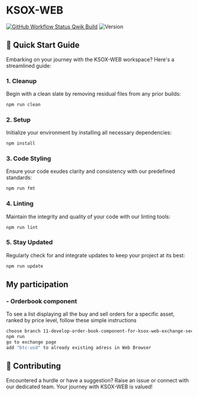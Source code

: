 # KSOX-WEB

[![GitHub Workflow Status Qwik Build](https://github.com/visoftsolutions/ksox-web/actions/workflows/qwik_build.yml/badge.svg)](https://github.com/visoftsolutions/ksox-web/actions/workflows/qwik_build.yml)
![Version](https://img.shields.io/badge/version-0.1.0-blue)

## 🚀 Quick Start Guide

Embarking on your journey with the KSOX-WEB workspace? Here's a streamlined guide:

### 1. **Cleanup**

Begin with a clean slate by removing residual files from any prior builds:

```sh
npm run clean
```

### 2. **Setup**

Initialize your environment by installing all necessary dependencies:

```sh
npm install
```

### 3. **Code Styling**

Ensure your code exudes clarity and consistency with our predefined standards:

```sh
npm run fmt
```

### 4. **Linting**

Maintain the integrity and quality of your code with our linting tools:

```sh
npm run lint
```

### 5. **Stay Updated**

Regularly check for and integrate updates to keep your project at its best:

```sh
npm run update
```
## My participation

### - **Orderbook component**

To see a list displaying all the buy and sell orders for a specific asset, ranked by price level, follow these simple instructions

```sh
choose branch 11-develop-order-book-component-for-ksox-web-exchange-section
npm run
go to exchange page
add "btc-usd" to already existing adress in Web Browser
```

## 🤝 Contributing

Encountered a hurdle or have a suggestion? Raise an issue or connect with our dedicated team. Your journey with KSOX-WEB is valued!

